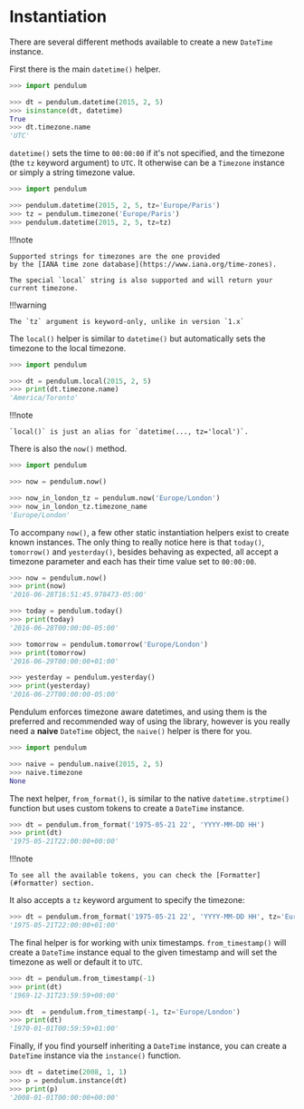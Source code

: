 # Instantiation

There are several different methods available to create a new `DateTime` instance.

First there is the main `datetime()` helper.

```python
>>> import pendulum

>>> dt = pendulum.datetime(2015, 2, 5)
>>> isinstance(dt, datetime)
True
>>> dt.timezone.name
'UTC'
```

`datetime()` sets the time to `00:00:00` if it's not specified,
and the timezone (the `tz` keyword argument) to `UTC`.
It otherwise can be a `Timezone` instance or simply a string timezone value.

```python
>>> import pendulum

>>> pendulum.datetime(2015, 2, 5, tz='Europe/Paris')
>>> tz = pendulum.timezone('Europe/Paris')
>>> pendulum.datetime(2015, 2, 5, tz=tz)
```

!!!note

    Supported strings for timezones are the one provided
    by the [IANA time zone database](https://www.iana.org/time-zones).

    The special `local` string is also supported and will return your current timezone.

!!!warning

    The `tz` argument is keyword-only, unlike in version `1.x`

The `local()` helper is similar to `datetime()` but automatically sets the
timezone to the local timezone.

```python
>>> import pendulum

>>> dt = pendulum.local(2015, 2, 5)
>>> print(dt.timezone.name)
'America/Toronto'
```

!!!note

    `local()` is just an alias for `datetime(..., tz='local')`.

There is also the `now()` method.

```python
>>> import pendulum

>>> now = pendulum.now()

>>> now_in_london_tz = pendulum.now('Europe/London')
>>> now_in_london_tz.timezone_name
'Europe/London'
```

To accompany `now()`, a few other static instantiation helpers exist to create known instances.
The only thing to really notice here is that `today()`, `tomorrow()` and `yesterday()`,
besides behaving as expected, all accept a timezone parameter
and each has their time value set to `00:00:00`.

```python
>>> now = pendulum.now()
>>> print(now)
'2016-06-28T16:51:45.978473-05:00'

>>> today = pendulum.today()
>>> print(today)
'2016-06-28T00:00:00-05:00'

>>> tomorrow = pendulum.tomorrow('Europe/London')
>>> print(tomorrow)
'2016-06-29T00:00:00+01:00'

>>> yesterday = pendulum.yesterday()
>>> print(yesterday)
'2016-06-27T00:00:00-05:00'
```

Pendulum enforces timezone aware datetimes, and using them is the preferred and recommended way
of using the library, however is you really need a **naive** `DateTime` object, the `naive()` helper
is there for you.

```python
>>> import pendulum

>>> naive = pendulum.naive(2015, 2, 5)
>>> naive.timezone
None
```

The next helper, `from_format()`, is similar to the native `datetime.strptime()` function
but uses custom tokens to create a `DateTime` instance.

```python
>>> dt = pendulum.from_format('1975-05-21 22', 'YYYY-MM-DD HH')
>>> print(dt)
'1975-05-21T22:00:00+00:00'
```

!!!note

    To see all the available tokens, you can check the [Formatter](#formatter) section.

It also accepts a `tz` keyword argument to specify the timezone:

```python
>>> dt = pendulum.from_format('1975-05-21 22', 'YYYY-MM-DD HH', tz='Europe/London')
'1975-05-21T22:00:00+01:00'
```

The final helper is for working with unix timestamps.
`from_timestamp()` will create a `DateTime` instance equal to the given timestamp
and will set the timezone as well or default it to `UTC`.

```python
>>> dt = pendulum.from_timestamp(-1)
>>> print(dt)
'1969-12-31T23:59:59+00:00'

>>> dt  = pendulum.from_timestamp(-1, tz='Europe/London')
>>> print(dt)
'1970-01-01T00:59:59+01:00'
```

Finally, if you find yourself inheriting a `DateTime` instance,
you can create a `DateTime` instance via the `instance()` function.

```python
>>> dt = datetime(2008, 1, 1)
>>> p = pendulum.instance(dt)
>>> print(p)
'2008-01-01T00:00:00+00:00'
```
